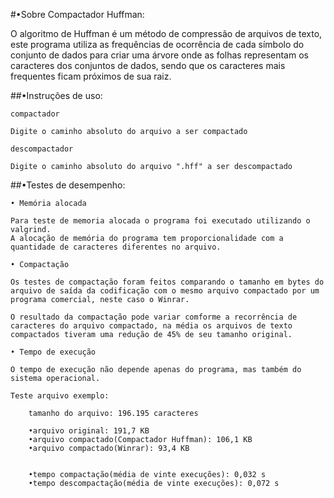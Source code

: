 #•Sobre Compactador Huffman:


O algoritmo de Huffman é um método de compressão de arquivos de texto, este programa utiliza as frequências de ocorrência de cada símbolo do conjunto de dados para criar uma árvore onde as folhas representam os caracteres dos conjuntos de dados, sendo que os caracteres mais frequentes ficam próximos de sua raiz.


##•Instruções de uso:

	compactador
	
	Digite o caminho absoluto do arquivo a ser compactado

	descompactador
	
	Digite o caminho absoluto do arquivo ".hff" a ser descompactado

##•Testes de desempenho:

	• Memória alocada
	
	Para teste de memoria alocada o programa foi executado utilizando o valgrind.
	A alocação de memória do programa tem proporcionalidade com a quantidade de caracteres diferentes no arquivo.

	• Compactação 
	
	Os testes de compactação foram feitos comparando o tamanho em bytes do arquivo de saída da codificação com o mesmo arquivo compactado por um programa comercial, neste caso o Winrar.
	
	O resultado da compactação pode variar comforme a recorrência de caracteres do arquivo compactado, na média os arquivos de texto compactados tiveram uma redução de 45% de seu tamanho original.
	
	• Tempo de execução
	
	O tempo de execução não depende apenas do programa, mas também do sistema operacional.
	
	Teste arquivo exemplo:
	
		tamanho do arquivo: 196.195 caracteres
		
		•arquivo original: 191,7 KB
		•arquivo compactado(Compactador Huffman): 106,1 KB
		•arquivo compactado(Winrar): 93,4 KB
		

		•tempo compactação(média de vinte execuções): 0,032 s
		•tempo descompactação(média de vinte execuções): 0,072 s
